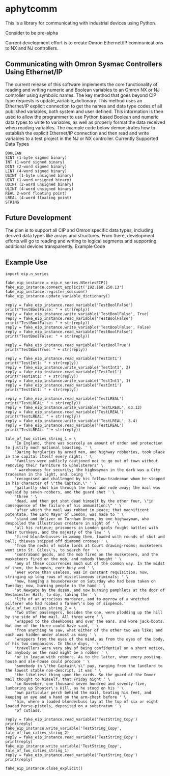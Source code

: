 # aphytcomm
This is a library for communicating with industrial devices using Python.

Consider to be pre-alpha

Current development effort is to create Omron Ethernet/IP communications to NX and NJ controllers.

## Communicating with Omron Sysmac Controllers Using Ethernet/IP

The current release of this software implements the core functionality of reading and writing numeric and Boolean variables to an Omron NX or NJ controller using symbolic names. The key method that goes beyond CIP type requests is update_variable_dictionary. This method uses an Ethernet/IP explicit connection to get the names and data type codes of all published variables, both system and user defined. This information is then used to allow the programmer to use Python based Boolean and numeric data types to write to variables, as well as properly format the data received when reading variables. The example code below demonstrates how to establish the explicit Ethernet/IP connection and then read and write variables to a test project in the NJ or NX controller.
Currently Supported Data Types

    BOOLEAN
    SINT (1-byte signed binary)
    INT (1-word signed binary)
    DINT (2-word signed binary)
    LINT (4-word signed binary)
    USINT (1-byte unsigned binary)
    UINT (1-word unsigned binary)
    UDINT (2-word unsigned binary)
    ULINT (4-word unsigned binary)
    REAL 2-word floating point)
    LREAL (4-word floating point)
    STRING

## Future Development

The plan is to support all CIP and Omron specific data types, including derived data types like arrays and structures. From there, development efforts will go to reading and writing to logical segments and supporting additional devices transparently.
Example Code

## Example Use

    import eip.n_series
    
    fake_eip_instance = eip.n_series.NSeriesEIP()
    fake_eip_instance.connect_explicit('192.168.250.13')
    fake_eip_instance.register_session()
    fake_eip_instance.update_variable_dictionary()
    
    reply = fake_eip_instance.read_variable('TestBoolFalse')
    print("TestBoolFalse: " + str(reply))
    reply = fake_eip_instance.write_variable('TestBoolFalse', True)
    reply = fake_eip_instance.read_variable('TestBoolFalse')
    print("TestBoolFalse: " + str(reply))
    reply = fake_eip_instance.write_variable('TestBoolFalse', False)
    reply = fake_eip_instance.read_variable('TestBoolFalse')
    print("TestBoolFalse: " + str(reply))
    
    reply = fake_eip_instance.read_variable('TestBoolTrue')
    print("TestBoolTrue: " + str(reply))
    
    reply = fake_eip_instance.read_variable('TestInt1')
    print("TestInt1: " + str(reply))
    reply = fake_eip_instance.write_variable('TestInt1', 2)
    reply = fake_eip_instance.read_variable('TestInt1')
    print("TestInt1: " + str(reply))
    reply = fake_eip_instance.write_variable('TestInt1', 1)
    reply = fake_eip_instance.read_variable('TestInt1')
    print("TestInt1: " + str(reply))
    
    reply = fake_eip_instance.read_variable('TestLREAL')
    print("TestLREAL: " + str(reply))
    reply = fake_eip_instance.write_variable('TestLREAL', 63.12)
    reply = fake_eip_instance.read_variable('TestLREAL')
    print("TestLREAL: " + str(reply))
    reply = fake_eip_instance.write_variable('TestLREAL', 3.4)
    reply = fake_eip_instance.read_variable('TestLREAL')
    print("TestLREAL: " + str(reply))
    
    tale_of_two_cities_string_1 = \
        'In England, there was scarcely an amount of order and protection to justify much national boasting. ' \
        'Daring burglaries by armed men, and highway robberies, took place in the capital itself every night; ' \
        'families were publicly cautioned not to go out of town without removing their furniture to upholsterers' \
        ' warehouses for security; the highwayman in the dark was a City tradesman in the light, and, being ' \
        'recognised and challenged by his fellow-tradesman whom he stopped in his character of \"the Captain,\" ' \
        'gallantly shot him through the head and rode away; the mail was waylaid by seven robbers, and the guard shot ' \
        'three ' \
        'dead, and then got shot dead himself by the other four, \"in consequence of the failure of his ammunition:\" ' \
        'after which the mail was robbed in peace; that magnificent potentate, the Lord Mayor of London, was made to ' \
        'stand and deliver on Turnham Green, by one highwayman, who despoiled the illustrious creature in sight of ' \
        'all his retinue; prisoners in London gaols fought battles with their turnkeys, and the majesty of the law ' \
        'fired blunderbusses in among them, loaded with rounds of shot and ball; thieves snipped off diamond crosses ' \
        'from the necks of noble lords at Court drawing-rooms; musketeers went into St. Giles\'s, to search for ' \
        'contraband goods, and the mob fired on the musketeers, and the musketeers fired on the mob, and nobody thought ' \
        'any of these occurrences much out of the common way. In the midst of them, the hangman, ever busy and ' \
        'ever worse than useless, was in constant requisition; now, stringing up long rows of miscellaneous criminals; ' \
        'now, hanging a housebreaker on Saturday who had been taken on Tuesday; now, burning people in the hand ' \
        'at Newgate by the dozen, and now burning pamphlets at the door of Westminster Hall; to-day, taking the ' \
        'life of an atrocious murderer, and to-morrow of a wretched pilferer who had robbed a farmer\'s boy of sixpence.'
    tale_of_two_cities_string_2 = \
        'Two other passengers, besides the one, were plodding up the hill by the side of the mail. All three were ' \
        'wrapped to the cheekbones and over the ears, and wore jack-boots. Not one of the three could have said, ' \
        'from anything he saw, what either of the other two was like; and each was hidden under almost as many ' \
        'wrappers from the eyes of the mind, as from the eyes of the body, of his two companions. In those days, ' \
        'travellers were very shy of being confidential on a short notice, for anybody on the road might be a robber ' \
        'or in league with robbers. As to the latter, when every posting-house and ale-house could produce ' \
        'somebody in \"the Captain\'s\" pay, ranging from the landlord to the lowest stable non-descript, it was ' \
        'the likeliest thing upon the cards. So the guard of the Dover mail thought to himself, that Friday night ' \
        'in November, one thousand seven hundred and seventy-five, lumbering up Shooter\'s Hill, as he stood on his ' \
        'own particular perch behind the mail, beating his feet, and keeping an eye and a hand on the arm-chest before ' \
        'him, where a loaded blunderbuss lay at the top of six or eight loaded horse-pistols, deposited on a substratum ' \
        'of cutlass.'
    
    reply = fake_eip_instance.read_variable('TestString_Copy')
    print(reply)
    fake_eip_instance.write_variable('TestString_Copy', tale_of_two_cities_string_2)
    reply = fake_eip_instance.read_variable('TestString_Copy')
    print(reply)
    fake_eip_instance.write_variable('TestString_Copy', tale_of_two_cities_string_1)
    reply = fake_eip_instance.read_variable('TestString_Copy')
    print(reply)
    
    fake_eip_instance.close_explicit()